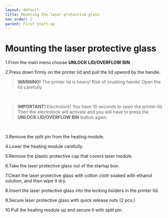 ```yaml
---
layout: default
title: Mounting the laser protective glass
nav_order: 2
parent: First start-up
---
```

<h1> Mounting the laser protective glass </h1>

1.From the main menu choose **UNLOCK LID/OVERFLOW BIN**.

2.Press down firmly on the printer lid and pull the lid upword by the handle.

> **WARNING!**
> The printer lid is heavy! Risk of crushing hands! Open the lid carefully.
<br>

> **IMPORTANT!**
> Electrolock! You have 10 seconds to open the printer lid. Then the electrolock will activate and you will have to press the **UNLOCK LID/OVERFLOW BIN** button again.

<br>

3.Remove the split pin from the heating module. 

4.Lower the heating module carefully. 

5.Remove the plastic protective cap that covers laser module. 

6.Take the laser protective glass out of the startup box.

7.Clean the laser protective glass with cotton cloth soaked with ethanol solution, and then wipe it dry.

8.Insert the laser protective glass into the locking holders in the printer lid.

9.Secure laser protective glass with quick release nuts (2 pcs.)

10.Pull the heating module up and secure it with split pin. 
